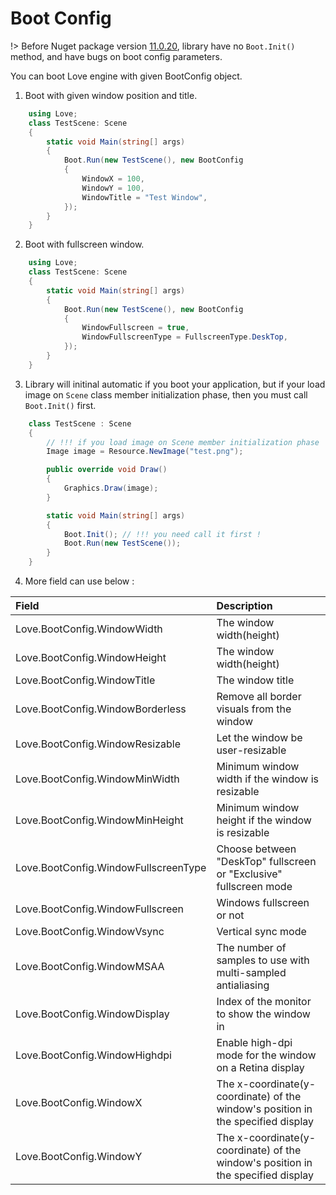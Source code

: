 # Boot Config

!> Before Nuget package version [11.0.20](https://www.nuget.org/packages/Love2dCS/11.0.20), library have no `Boot.Init()` method, and have bugs on boot config parameters.

You can boot Love engine with given BootConfig object.

1. Boot with given window position and title.
```C#
    using Love;
    class TestScene: Scene
    {
        static void Main(string[] args)
        {
            Boot.Run(new TestScene(), new BootConfig
            {
                WindowX = 100,
                WindowY = 100,
                WindowTitle = "Test Window",
            });
        }
    }
```

2. Boot with fullscreen window.
```C#
    using Love;
    class TestScene: Scene
    {
        static void Main(string[] args)
        {
            Boot.Run(new TestScene(), new BootConfig
            {
                WindowFullscreen = true,
                WindowFullscreenType = FullscreenType.DeskTop,
            });
        }
    }
```

3. Library will initinal automatic if you boot your application, but if your load image on `Scene` class member initialization phase, then you must call `Boot.Init()` first.
```C#
    class TestScene : Scene
    {
        // !!! if you load image on Scene member initialization phase
        Image image = Resource.NewImage("test.png");

        public override void Draw()
        {
            Graphics.Draw(image);
        }

        static void Main(string[] args)
        {
            Boot.Init(); // !!! you need call it first !
            Boot.Run(new TestScene());
        }
    }
```
4. More field can use below :

| Field   |Description |
|:---------|:-----------|
|Love.BootConfig.WindowWidth|The window width(height)|
|Love.BootConfig.WindowHeight|The window width(height)|
|Love.BootConfig.WindowTitle|The window title|
|Love.BootConfig.WindowBorderless|Remove all border visuals from the window|
|Love.BootConfig.WindowResizable|Let the window be user-resizable|
|Love.BootConfig.WindowMinWidth|Minimum window width if the window is resizable|
|Love.BootConfig.WindowMinHeight|Minimum window height if the window is resizable|
|Love.BootConfig.WindowFullscreenType|Choose between "DeskTop" fullscreen or "Exclusive" fullscreen mode|
|Love.BootConfig.WindowFullscreen| Windows fullscreen or not|
|Love.BootConfig.WindowVsync|Vertical sync mode|
|Love.BootConfig.WindowMSAA|The number of samples to use with multi-sampled antialiasing|
|Love.BootConfig.WindowDisplay|Index of the monitor to show the window in|
|Love.BootConfig.WindowHighdpi|Enable high-dpi mode for the window on a Retina display|
|Love.BootConfig.WindowX|The x-coordinate(y-coordinate) of the window's position in the specified display|
|Love.BootConfig.WindowY|The x-coordinate(y-coordinate) of the window's position in the specified display|

